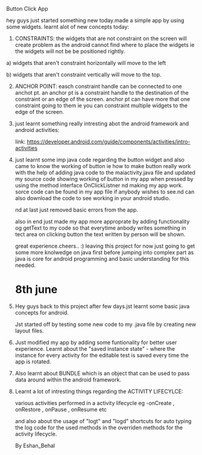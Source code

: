 Button Click App

hey guys just started something new today.made a simple app by using some widgets.
learnt alot of new concepts today:

1. CONSTRAINTS: the widgets that are not constraint on the screen will create problem as
 the android cannot find where to place the widgets ie the widgets will not be be positioned rightly.

  a) widgets that aren't constraint horizontally will move to the left

  b) widgets that aren't constraint vertically will move to the top.

2. ANCHOR POINT: easch constraint handle can be connected to one anchot pt.
             an anchor pt is a constraint handle to the destination of the constraint
             or an edge of the screen.
             anchor pt can have more that one constraint going to them ie you can constraint
             multiple widgets to the edge of the screen.

3. just learnt something really intresting abot the android framework and android activities:

    link: https://developer.android.com/guide/components/activities/intro-activities

4. just learnt some imp java code regarding the button widget and also came to know the working of button
    ie how to make button really work with the help of adding java code to the maiactivity.java file and updated my source code 
    showing working of button in my app when pressed by using the method interface OnClickListner nd making my app work.
    sorce code can be found in my app file if anybody wishes to see.nd can also download the code to see working in your
    android studio.

   nd at last just removed basic errors from the app.

   also in end just made my app more approprate by adding functionality og getText to my code so that
   everytime anbody writes something in tect area on clicking button the text written by person will be shown.


   great experience.cheers.. :)
   leaving this project for now just going to get some more knolwedge on java first before 
   jumping into complex part as java is core for android programming and basic understanding for this needed.



    8th june
   ==========

1. Hey guys back to this project after few days.jst learnt some basic java concepts for android.

   Jst started off by testing some new code to my .java file by creating new layout files.

2. Just modified my app by adding some funtionality for better user experience.
   Learnt about the "saved instance state" - where the instance for every activity for the editable test
   is saved every time the app is rotated.

3. Also learnt about BUNDLE which is an object that can be used to pass data around within the android framework.

4. Learnt a lot of intresting things regarding the ACTIVITY LIFECYLCE:

   various activities performed in a activity lifecycle eg 
  -onCreate , onRestore , onPause , onResume etc

   and also about the usage of "logt" and "logd" shortcuts for auto typing the log code for the used methods
   in the overriden methods for the activity lifecycle.


    

   







     By Eshan_Behal


 